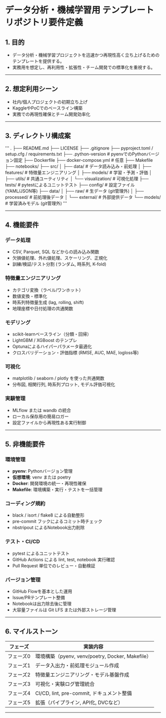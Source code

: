 # データ分析・機械学習用 テンプレートリポジトリ要件定義

## 1. 目的
- データ分析・機械学習プロジェクトを迅速かつ再現性高く立ち上げるためのテンプレートを提供する。
- 実務用を想定し、再利用性・拡張性・チーム開発での標準化を重視する。

---

## 2. 想定利用シーン
- 社内/個人プロジェクトの初期立ち上げ
- KaggleやPoCでのベースライン構築
- 実務での再現性確保とチーム開発効率化

---

## 3. ディレクトリ構成案
'''
.
├── README.md
├── LICENSE
├── .gitignore
├── pyproject.toml / setup.cfg / requirements.txt
├── .python-version # pyenvでのPythonバージョン固定
├── Dockerfile
├── docker-compose.yml # 任意
├── Makefile
├── notebooks/
├── src/
│ ├── data/ # データ読み込み・前処理
│ ├── features/ # 特徴量エンジニアリング
│ ├── models/ # 学習・予測・評価
│ ├── utils/ # 共通ユーティリティ
│ └── visualization/ # 可視化処理
├── tests/ # pytestによるユニットテスト
├── config/ # 設定ファイル (YAML/JSON等)
├── data/
│ ├── raw/ # 生データ (git管理外)
│ ├── processed/ # 前処理後データ
│ └── external/ # 外部提供データ
└── models/ # 学習済みモデル (git管理外)
'''


---

## 4. 機能要件

### データ処理
- CSV, Parquet, SQL などからの読み込み関数
- 欠損値処理、外れ値処理、スケーリング、正規化
- 訓練/検証/テスト分割 (ランダム, 時系列, K-fold)

### 特徴量エンジニアリング
- カテゴリ変換（ラベル/ワンホット）
- 数値変換・標準化
- 時系列特徴量生成 (lag, rolling, shift)
- 地理座標や日付処理の共通関数

### モデリング
- scikit-learnベースライン（分類・回帰）
- LightGBM / XGBoost のテンプレ
- Optunaによるハイパーパラメータ最適化
- クロスバリデーション・評価指標 (RMSE, AUC, MAE, logloss等)

### 可視化
- matplotlib / seaborn / plotly を使った共通関数
- 分布図, 相関行列, 時系列プロット, モデル評価可視化

### 実験管理
- MLflow または wandb の統合
- ローカル保存用の簡易ロガー
- 設定ファイルから再現性ある実行制御

---

## 5. 非機能要件

### 環境管理
- **pyenv**: Pythonバージョン管理
- **仮想環境**: venv または poetry
- **Docker**: 開発環境の統一・再現性確保
- **Makefile**: 環境構築・実行・テストを一括管理

### コーディング規約
- black / isort / flake8 による自動整形
- pre-commit フックによるコミット時チェック
- nbstripout によるNotebook出力削除

### テスト・CI/CD
- pytest によるユニットテスト
- GitHub Actions による lint, test, notebook 実行確認
- Pull Request 単位でのレビュー・自動検証

### バージョン管理
- GitHub Flowを基本とした運用
- Issue/PRテンプレート整備
- Notebookは出力除去後に管理
- 大容量ファイルは Git LFS または外部ストレージ管理

---

## 6. マイルストーン

| フェーズ | 実装内容 |
|----------|-----------------------------|
| フェーズ0 | 環境構築（pyenv, venv/poetry, Docker, Makefile） |
| フェーズ1 | データ入出力・前処理モジュール作成 |
| フェーズ2 | 特徴量エンジニアリング・モデル基盤作成 |
| フェーズ3 | 可視化・実験ログ管理統合 |
| フェーズ4 | CI/CD, lint, pre-commit, ドキュメント整備 |
| フェーズ5 | 拡張（パイプライン, API化, DVCなど） |

---
